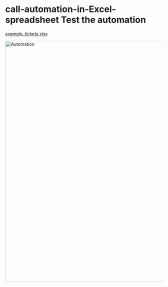 # call-automation-in-Excel-spreadsheet Test the automation

[example_tickets.xlsx](https://github.com/user-attachments/files/22058302/example_tickets.xlsx)





 
<img width="1920" height="768" alt="Automation" src="https://github.com/user-attachments/assets/40eacae1-4056-453b-8649-e18977243ce6" />
